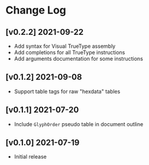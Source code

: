 # Change Log

## [v0.2.2] 2021-09-22

- Add syntax for Visual TrueType assembly
- Add completions for all TrueType instructions
- Add arguments documentation for some instructions

## [v0.1.2] 2021-09-08

- Support table tags for raw "hexdata" tables

## [v0.1.1] 2021-07-20

- Include `GlyphOrder` pseudo table in document outline


## [v0.1.0] 2021-07-19

- Initial release